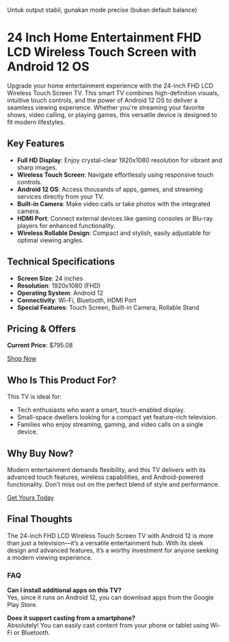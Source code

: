 Untuk output stabil, gunakan mode precise (bukan default balance)

# 24 Inch Home Entertainment FHD LCD Wireless Touch Screen with Android 12 OS  

Upgrade your home entertainment experience with the 24-inch FHD LCD Wireless Touch Screen TV. This smart TV combines high-definition visuals, intuitive touch controls, and the power of Android 12 OS to deliver a seamless viewing experience. Whether you're streaming your favorite shows, video calling, or playing games, this versatile device is designed to fit modern lifestyles.  

## Key Features  

- **Full HD Display**: Enjoy crystal-clear 1920x1080 resolution for vibrant and sharp images.  
- **Wireless Touch Screen**: Navigate effortlessly using responsive touch controls.  
- **Android 12 OS**: Access thousands of apps, games, and streaming services directly from your TV.  
- **Built-in Camera**: Make video calls or take photos with the integrated camera.  
- **HDMI Port**: Connect external devices like gaming consoles or Blu-ray players for enhanced functionality.  
- **Wireless Rollable Design**: Compact and stylish, easily adjustable for optimal viewing angles.  

## Technical Specifications  

- **Screen Size**: 24 inches  
- **Resolution**: 1920x1080 (FHD)  
- **Operating System**: Android 12  
- **Connectivity**: Wi-Fi, Bluetooth, HDMI Port  
- **Special Features**: Touch Screen, Built-in Camera, Rollable Stand  

## Pricing & Offers  

**Current Price**: $795.08  

<div class="flex justify-center my-2">  
    <a href="https://buy.csgad.com/oD3yeA4" rel="nofollow sponsored" target="_blank" class="py-2 px-4 rounded-md text-white font-semibold bg-gradient-to-r from-[#f73c22] to-[#ff7b48]">Shop Now</a>  
</div>  

## Who Is This Product For?  

This TV is ideal for:  
- Tech enthusiasts who want a smart, touch-enabled display.  
- Small-space dwellers looking for a compact yet feature-rich television.  
- Families who enjoy streaming, gaming, and video calls on a single device.  

## Why Buy Now?  

Modern entertainment demands flexibility, and this TV delivers with its advanced touch features, wireless capabilities, and Android-powered functionality. Don’t miss out on the perfect blend of style and performance.  

<div class="flex justify-center my-2">  
    <a href="https://buy.csgad.com/oD3yeA4" rel="nofollow sponsored" target="_blank" class="py-2 px-4 rounded-md text-white font-semibold bg-gradient-to-r from-[#f73c22] to-[#ff7b48]">Get Yours Today</a>  
</div>  

## Final Thoughts  

The 24-inch FHD LCD Wireless Touch Screen TV with Android 12 is more than just a television—it’s a versatile entertainment hub. With its sleek design and advanced features, it’s a worthy investment for anyone seeking a modern viewing experience.  

### FAQ  

**Can I install additional apps on this TV?**  
Yes, since it runs on Android 12, you can download apps from the Google Play Store.  

**Does it support casting from a smartphone?**  
Absolutely! You can easily cast content from your phone or tablet using Wi-Fi or Bluetooth.